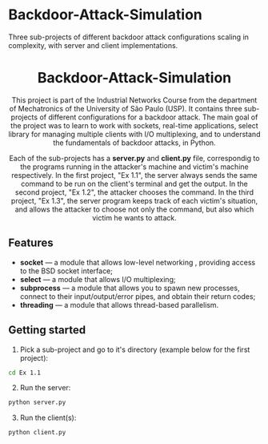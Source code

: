 # Backdoor-Attack-Simulation
Three sub-projects of different backdoor attack configurations scaling in complexity, with server and client implementations.

<h1 align="center">
Backdoor-Attack-Simulation
</h1>

<p align="center">
    This project is part of the Industrial Networks Course from the department of Mechatronics of the University of São Paulo (USP).
    It contains three sub-projects of different configurations for a backdoor attack. The main goal of the project was to learn to work with sockets, real-time applications, select
    library for managing multiple clients with  I/O multiplexing, and to understand the fundamentals of backdoor attacks, in Python.
</p>

<p align="center">
    Each of the sub-projects has a <strong>server.py</strong> and <strong>client.py</strong> file, correspondig to the programs running in the attacker's machine and 
    victim's machine respectively. In the first project, "Ex 1.1", the server always sends the same command to be run on the client's terminal and get the output. In the second project, "Ex 1.2", the attacker chooses the command. In the third project, "Ex 1.3",  the server program keeps track of each victim's situation, and allows the attacker to choose not only the command, but also which victim he wants to attack.
</p>

## Features
[//]: # (Add the features of your project here:)

- **socket** — a module that allows low-level networking , providing access to the BSD socket interface;
- **select** —  a module that allows I/O multiplexing;
- **subprocess** — a module that allows you to spawn new processes, connect to their input/output/error pipes, and obtain their return codes;
- **threading** — a module that allows thread-based parallelism.

## Getting started

1. Pick a sub-project and go to it's directory (example below for the first project):
```bash
cd Ex 1.1
```
2. Run the server:
```bash
python server.py
```

3. Run the client(s):
```bash
python client.py
```
